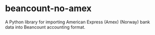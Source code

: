 # beancount-no-amex

A Python library for importing American Express (Amex) (Norway) bank data into Beancount accounting format.
